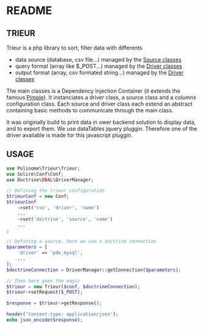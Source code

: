 README
======

## TRIEUR
Trieur is a php library to sort, filter data with differents
* data source (database, csv file...) managed by the <a href="https://github.com/Polinome/Trieur/tree/master/Source">Source classes</a>
* query format (array like $_POST...) managed by the <a href="https://github.com/Polinome/Trieur/tree/master/Driver">Driver classes</a>
* output format (array, csv formated string...) managed by the <a href="https://github.com/Polinome/Trieur/tree/master/Driver">Driver classes</a>

The main classes is a Dependency Injection Container (it extends the famous <a href="https://github.com/silexphp/Pimple">Pimple</a>).
It instanciates a driver class, a source class and a columns configuration class.
Each source and driver class each extend an abstract containing basic methods to communicate through the main class.

It was originally build to print data in ower backend solution to display data, and to export them.
We use dataTables jquery pluggin. Therefore one of the driver available is made for this javascript pluggin.

## USAGE
```php
use Polinome\Trieur\Trieur;
use Solire\Conf\Conf;
use Doctrine\DBAL\DriverManager;

// Defining the trieur configuration
$trieurConf = new Conf;
$trieurConf
    ->set('csv', 'driver', 'name')
    ...
    ->set('doctrine', 'source', 'name')
    ...
;

// Defining a source, here we use a doctrine connection
$parameters = [
    'driver' => 'pdo_mysql',
    ...
];
$doctrineConnection = DriverManager::getConnection($parameters);

// Then here goes the magic
$trieur = new Trieur($conf, $doctrineConnection);
$trieur->setRequest($_POST);

$response = $trieur->getResponse();

header('Content-type: application/json');
echo json_encode($response);
```
